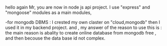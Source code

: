 hello again  Mr,
you are now in node js api project.
I use "express" and "mongoose" modules as a main modules,




-for mongodb DBMS : I crested my own claster on "cloud,mongodb" then I used it in my backend project.
and , 
        my answer of the reason to use this is : 
            the main reason is abality to create online database from mongodb free , and then becouse the data base id not complex. 